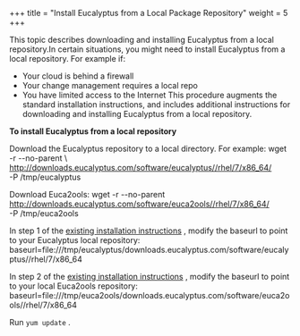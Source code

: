 +++
title = "Install Eucalyptus from a Local Package Repository"
weight = 5
+++

This topic describes downloading and installing Eucalyptus from a local repository.In certain situations, you might need to install Eucalyptus from a local repository. For example if: 

* Your cloud is behind a firewall 
* Your change management requires a local repo 
* You have limited access to the Internet 
This procedure augments the standard installation instructions, and includes additional instructions for downloading and installing Eucalyptus from a local repository. 

**To install Eucalyptus from a local repository** 

Download the Eucalyptus repository to a local directory. For example: 
    wget -r --no-parent \ 
    http://downloads.eucalyptus.com/software/eucalyptus//rhel/7/x86_64/ \
    -P /tmp/eucalyptus 

Download Euca2ools: 
    wget -r --no-parent \
    http://downloads.eucalyptus.com/software/euca2ools//rhel/7/x86_64/ \
    -P /tmp/euca2ools 

In step 1 of the [existing installation instructions](installing_euca_release.dita) , modify the baseurl to point to your Eucalyptus local repository: 
    baseurl=file:///tmp/eucalyptus/downloads.eucalyptus.com/software/eucalyptus//rhel/7/x86_64

In step 2 of the [existing installation instructions](installing_euca_release.dita) , modify the baseurl to point to your local Euca2ools repository: 
    baseurl=file:///tmp/euca2ools/downloads.eucalyptus.com/software/euca2ools//rhel/7/x86_64

Run `yum update` . 